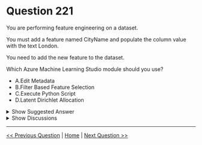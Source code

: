 # Question 221

You are performing feature engineering on a dataset.

You must add a feature named CityName and populate the column value with the text London.

You need to add the new feature to the dataset.

Which Azure Machine Learning Studio module should you use?

- A.Edit Metadata
- B.Filter Based Feature Selection
- C.Execute Python Script
- D.Latent Dirichlet Allocation

<details>
  <summary>Show Suggested Answer</summary>

<strong>C</strong><br>

</details>

<details>
  <summary>Show Discussions</summary>

<blockquote><p><strong>RSMCT2011</strong> <code>(Wed 01 Jul 2020 10:04)</code> - <em>Upvotes: 58</em></p><p>Answer C
to add a new column you can run Execute Python Script</p></blockquote>
<blockquote><p><strong>kty</strong> <code>(Sat 25 Sep 2021 08:03)</code> - <em>Upvotes: 2</em></p><p>I agree</p></blockquote>
<blockquote><p><strong>Indranee</strong> <code>(Mon 19 Jul 2021 11:58)</code> - <em>Upvotes: 2</em></p><p>Agree with @RSMCT2011 and @vraviranjan that option C &quot;Execute Python Script&quot; to &quot;add a feature&quot; seems to be the most appropriate response.</p></blockquote>
<blockquote><p><strong>juandante</strong> <code>(Thu 10 Sep 2020 11:21)</code> - <em>Upvotes: 2</em></p><p>A new column is a new &quot;feature&quot; ?</p></blockquote>
<blockquote><p><strong>FU_User</strong> <code>(Sat 19 Nov 2022 12:23)</code> - <em>Upvotes: 1</em></p><p>Everything you use as an input for you model is a feature. So if you add a column in your pipeline it will be used as a feature unless you filter it out somewhere or specify not to use it.</p></blockquote>
<blockquote><p><strong>VickyM</strong> <code>(Tue 17 Nov 2020 20:59)</code> - <em>Upvotes: 13</em></p><p>C seems to be the apt answer among the answer choices. Change Metadata module cannot be used to add new feature\column.</p></blockquote>
<blockquote><p><strong>sar77</strong> <code>(Sat 19 Jul 2025 03:00)</code> - <em>Upvotes: 1</em></p><p>Why the Others Are Incorrect:

A. Edit Metadata Changes column types, names, or roles—but does not add or populate columns
B. Filter Based Feature Selection Used to rank and select existing features based on statistical metrics—not for adding new features
D. Latent Dirichlet Allocation Used for topic modeling with text data—not relevant for manually adding features</p></blockquote>

<blockquote><p><strong>f82411e</strong> <code>(Thu 05 Jun 2025 12:00)</code> - <em>Upvotes: 1</em></p><p>Changes data types or names, does not add new columns with values.</p></blockquote>
<blockquote><p><strong>deyoz</strong> <code>(Sun 01 Sep 2024 22:40)</code> - <em>Upvotes: 2</em></p><p>after careful reading of all the threads below, I am going with C. As with edit metadata, you can mark a variable as a feature but can&#x27;t create a new feature or column that has text as values. You need code for that, which in execute python script.</p></blockquote>
<blockquote><p><strong>InversaRadice</strong> <code>(Mon 03 Jun 2024 14:59)</code> - <em>Upvotes: 1</em></p><p>Well Guys, I do not agree :
answer is correct

By ML studio drag the module , a couple of click and the work is done...
You can achieve it by the script, you can do anything by script, sure, but you&#x27;re getting lost in a glass of water....</p></blockquote>

<blockquote><p><strong>PI_Team</strong> <code>(Sun 28 Jan 2024 11:47)</code> - <em>Upvotes: 2</em></p><p>To add a new feature named CityName to a dataset and populate the column value with the text London in Azure Machine Learning Studio, you should use the Execute Python Script module (Option C). Option A (Edit Metadata) is used to modify the metadata of a dataset, such as changing column names or data types, but it cannot be used to add new columns or modify the data itself.

SaM</p></blockquote>

<blockquote><p><strong>bobML</strong> <code>(Fri 19 Jan 2024 04:23)</code> - <em>Upvotes: 2</em></p><p>The correct Azure Machine Learning Studio module to add a new feature named CityName and populate it with the text &quot;London&quot; is:

A. Edit Metadata

The Edit Metadata module in Azure Machine Learning Studio allows you to modify the metadata of your dataset, including adding or renaming columns. In this case, you can use the Edit Metadata module to add a new column named &quot;CityName&quot; and set its value as &quot;London&quot; for every row in the dataset.</p></blockquote>

<blockquote><p><strong>vv_bb</strong> <code>(Tue 14 May 2024 18:21)</code> - <em>Upvotes: 1</em></p><p>Edit Metadata module doesn&#x27;t allow you to add new column, neither set its values

RTFM
https://learn.microsoft.com/en-us/azure/machine-learning/component-reference/edit-metadata?view=azureml-api-2</p></blockquote>

<blockquote><p><strong>phdykd</strong> <code>(Thu 18 Jan 2024 04:04)</code> - <em>Upvotes: 1</em></p><p>C, Execute Python Script</p></blockquote>
<blockquote><p><strong>umair_hanu</strong> <code>(Thu 11 Jan 2024 11:06)</code> - <em>Upvotes: 2</em></p><p>A should be the ans.</p></blockquote>
<blockquote><p><strong>fhlos</strong> <code>(Thu 28 Dec 2023 12:17)</code> - <em>Upvotes: 2</em></p><p>A - ChatGPT</p></blockquote>
<blockquote><p><strong>phdykd</strong> <code>(Tue 15 Aug 2023 22:39)</code> - <em>Upvotes: 1</em></p><p>C.  The Edit Metadata module is used to edit the metadata of existing columns, not to add new columns.</p></blockquote>
<blockquote><p><strong>JTWang</strong> <code>(Tue 18 Apr 2023 06:46)</code> - <em>Upvotes: 2</em></p><p>C is correct</p></blockquote>
<blockquote><p><strong>ning</strong> <code>(Fri 25 Nov 2022 12:32)</code> - <em>Upvotes: 1</em></p><p>If you need set up a value for a column, regardless of whether the column existing, you need python script</p></blockquote>
<blockquote><p><strong>Thornehead</strong> <code>(Fri 23 Sep 2022 19:34)</code> - <em>Upvotes: 1</em></p><p>As far as filling the data in a column. It can&#x27;t be done through Edit MetaData. So the answer is C.</p></blockquote>
<blockquote><p><strong>AjoseO</strong> <code>(Sun 21 Aug 2022 17:46)</code> - <em>Upvotes: 2</em></p><p>The question requires that we populate (alter) the column value but Edit Metadata module does not alter the values and the data types.

From this link: https://docs.microsoft.com/en-us/previous-versions/azure/machine-learning/studio-module-reference/edit-metadata

This article describes how to use the Edit Metadata module in Machine Learning Studio (classic) to change metadata that is associated with columns in a dataset. The values and the data types in the dataset are not actually altered; what changes is the metadata inside Machine Learning that tells downstream components how to use the column.</p></blockquote>

<blockquote><p><strong>eskilos</strong> <code>(Mon 01 Aug 2022 18:11)</code> - <em>Upvotes: 3</em></p><p>can&#x27;t add new columns in edit metadata</p></blockquote>

</details>

---

[<< Previous Question](question_220.md) | [Home](../index.md) | [Next Question >>](question_222.md)

